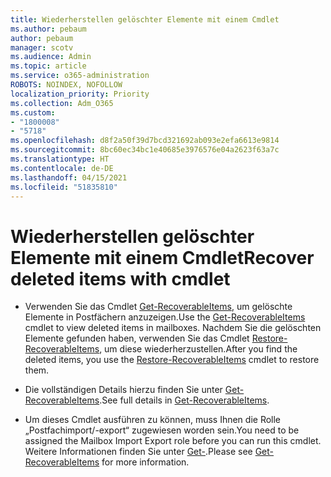 ```yaml
---
title: Wiederherstellen gelöschter Elemente mit einem Cmdlet
ms.author: pebaum
author: pebaum
manager: scotv
ms.audience: Admin
ms.topic: article
ms.service: o365-administration
ROBOTS: NOINDEX, NOFOLLOW
localization_priority: Priority
ms.collection: Adm_O365
ms.custom:
- "1800008"
- "5718"
ms.openlocfilehash: d8f2a50f39d7bcd321692ab093e2efa6613e9814
ms.sourcegitcommit: 8bc60ec34bc1e40685e3976576e04a2623f63a7c
ms.translationtype: HT
ms.contentlocale: de-DE
ms.lasthandoff: 04/15/2021
ms.locfileid: "51835810"
---
```

# <a name="recover-deleted-items-with-cmdlet"></a><span data-ttu-id="8e931-102">Wiederherstellen gelöschter Elemente mit einem Cmdlet</span><span class="sxs-lookup"><span data-stu-id="8e931-102">Recover deleted items with cmdlet</span></span>

- <span data-ttu-id="8e931-103">Verwenden Sie das Cmdlet [Get-RecoverableItems](https://docs.microsoft.com/powershell/module/exchange/get-recoverableitems?view=exchange-ps), um gelöschte Elemente in Postfächern anzuzeigen.</span><span class="sxs-lookup"><span data-stu-id="8e931-103">Use the [Get-RecoverableItems](https://docs.microsoft.com/powershell/module/exchange/get-recoverableitems?view=exchange-ps) cmdlet to view deleted items in mailboxes.</span></span> <span data-ttu-id="8e931-104">Nachdem Sie die gelöschten Elemente gefunden haben, verwenden Sie das Cmdlet [Restore-RecoverableItems](https://docs.microsoft.com/powershell/module/exchange/Restore-RecoverableItems?view=exchange-ps), um diese wiederherzustellen.</span><span class="sxs-lookup"><span data-stu-id="8e931-104">After you find the deleted items, you use the [Restore-RecoverableItems](https://docs.microsoft.com/powershell/module/exchange/Restore-RecoverableItems?view=exchange-ps) cmdlet to restore them.</span></span>

- <span data-ttu-id="8e931-105">Die vollständigen Details hierzu finden Sie unter [Get-RecoverableItems](https://docs.microsoft.com/powershell/module/exchange/get-recoverableitems?view=exchange-ps).</span><span class="sxs-lookup"><span data-stu-id="8e931-105">See full details in [Get-RecoverableItems](https://docs.microsoft.com/powershell/module/exchange/get-recoverableitems?view=exchange-ps).</span></span>

- <span data-ttu-id="8e931-106">Um dieses Cmdlet ausführen zu können, muss Ihnen die Rolle „Postfachimport/-export“ zugewiesen worden sein.</span><span class="sxs-lookup"><span data-stu-id="8e931-106">You need to be assigned the Mailbox Import Export role before you can run this cmdlet.</span></span> <span data-ttu-id="8e931-107">Weitere Informationen finden Sie unter [Get-](https://docs.microsoft.com/powershell/module/exchange/get-recoverableitems?view=exchange-ps).</span><span class="sxs-lookup"><span data-stu-id="8e931-107">Please see [Get-RecoverableItems](https://docs.microsoft.com/powershell/module/exchange/get-recoverableitems?view=exchange-ps) for more information.</span></span>
